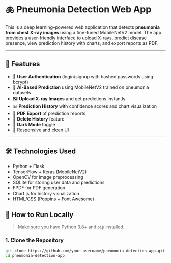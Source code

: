 # 🫁 Pneumonia Detection Web App

This is a deep learning–powered web application that detects **pneumonia from chest X-ray images** using a fine-tuned MobileNetV2 model. The app provides a user-friendly interface to upload X-rays, predict disease presence, view prediction history with charts, and export reports as PDF.

---

## 🚀 Features

- 🔐 **User Authentication** (login/signup with hashed passwords using bcrypt)
- 🧠 **AI-Based Prediction** using MobileNetV2 trained on pneumonia datasets
- 🖼 **Upload X-ray Images** and get predictions instantly
- 📊 **Prediction History** with confidence scores and chart visualization
- 📄 **PDF Export** of prediction reports
- 🧹 **Delete History** feature
- 🌙 **Dark Mode** toggle
- 📱 Responsive and clean UI

---

## 🛠 Technologies Used

- Python + Flask
- TensorFlow + Keras (MobileNetV2)
- OpenCV for image preprocessing
- SQLite for storing user data and predictions
- FPDF for PDF generation
- Chart.js for history visualization
- HTML/CSS (Poppins + Font Awesome)

## 🧪 How to Run Locally

> Make sure you have Python 3.8+ and `pip` installed.

### 1. Clone the Repository

```bash
git clone https://github.com/your-username/pneumonia-detection-app.git
cd pneumonia-detection-app
